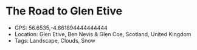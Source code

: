 # The Road to Glen Etive

- GPS: 56.6535,-4.861894444444444
- Location: Glen Etive, Ben Nevis & Glen Coe, Scotland, United Kingdom
- Tags: Landscape, Clouds, Snow
